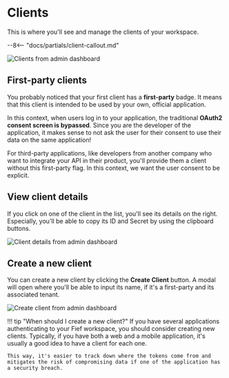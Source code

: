 # Clients

This is where you'll see and manage the clients of your workspace.

--8<-- "docs/partials/client-callout.md"

![Clients from admin dashboard](/assets/images/admin-clients.png)

## First-party clients

You probably noticed that your first client has a **first-party** badge. It means that this client is intended to be used by your own, official application.

In this context, when users log in to your application, the traditional **OAuth2 consent screen is bypassed**. Since you are the developer of the application, it makes sense to not ask the user for their consent to use their data on the same application!

For third-party applications, like developers from another company who want to integrate your API in their product, you'll provide them a client without this first-party flag. In this context, we want the user consent to be explicit.

## View client details

If you click on one of the client in the list, you'll see its details on the right. Especially, you'll be able to copy its ID and Secret by using the clipboard buttons.

![Client details from admin dashboard](/assets/images/admin-clients-detail.png)

## Create a new client

You can create a new client by clicking the **Create Client** button. A modal will open where you'll be able to input its name, if it's a first-party and its associated tenant.

![Create client from admin dashboard](/assets/images/admin-clients-create.png)

!!! tip "When should I create a new client?"
    If you have several applications authenticating to your Fief workspace, you should consider creating new clients. Typically, if you have both a web and a mobile application, it's usually a good idea to have a client for each one.

    This way, it's easier to track down where the tokens come from and mitigates the risk of compromising data if one of the application has a security breach.

